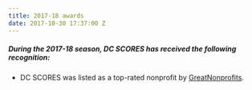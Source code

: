 ```yaml
---
title: 2017-18 awards
date: 2017-10-30 17:37:00 Z
---
```


##### During the **2017-18** season, DC SCORES has received the following recognition:

* DC SCORES was listed as a top-rated nonprofit by [GreatNonprofits](http://greatnonprofits.org/org/dc-scores).